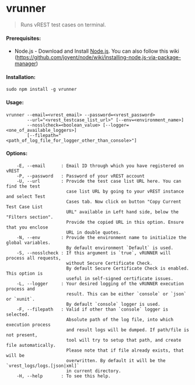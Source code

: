 # vrunner

> Runs vREST test cases on terminal.

#### Prerequisites:
* Node.js - Download and Install [Node.js](http://www.nodejs.org/download/). You can also follow this wiki (https://github.com/joyent/node/wiki/installing-node.js-via-package-manager) 

#### Installation: 
	sudo npm install -g vrunner

#### Usage: 
	vrunner --email=<vrest_email> --password=<vrest_password> 
	        --url="<vrest_testcase_list_url>" [--env=<environment_name>]
            --nosslcheck=<boolean_value> [--logger=<one_of_available_loggers>]
  	        [--filepath="<path_of_log_file_for_logger_other_than_console>"]

#### Options:
        -E, --email      : Email ID through which you have registered on vREST
        -P, --password   : Password of your vREST account
        -U, --url        : Provide the test case list URL here. You can find the test 
                           case list URL by going to your vREST instance and select Test
                           Cases tab. Now click on button "Copy Current Test Case List 
                           URL" available in Left hand side, below the "Filters section". 
                           Provide the copied URL in this option. Ensure that you enclose
                           URL in double quotes.
        -N, --env        : Provide the environment name to initialize the global variables.
                           By default environment `Default` is used.
        -S, --nosslcheck : If this argument is `true`, vRUNNER will process all requests, 
                           without Secure Certificate Check.
                           By default Secure Certificate Check is enabled. This option is 
                           useful in self-signed certificate issues.
        -L, --logger     : Your desired logging of the vRUNNER execution process and 
                           result. This can be either `console` or `json` or `xunit`.
                           By default `console` logger is used.
        -F, --filepath   : Valid if other than `console` logger is selected.
                           Absolute path of the log file, into which execution process 
                           and result logs will be dumped. If path/file is not present, 
                           tool will try to setup that path, and create file automatically.
                           Please note that if file already exists, that will be 
                           overwritten. By default it will be the `vrest_logs/logs.[json|xml]` 
                           in current directory.
        -H, --help       : To see this help.